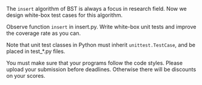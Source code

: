 The <code>insert</code> algorithm of BST is always a focus in research field. Now we design white-box test cases for this algorithm.

Observe function <code>insert</code> in insert.py. Write white-box unit tests and improve the coverage rate as you can.

Note that unit test classes in Python must inherit <code>unittest.TestCase</code>, and be placed in test_*.py files.

You must make sure that your programs follow the code styles. Please upload your submission before deadlines. Otherwise there will be discounts on your scores. 